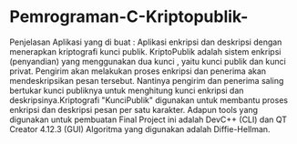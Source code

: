 # Pemrograman-C-Kriptopublik-


Penjelasan Aplikasi yang di buat : 
Aplikasi enkripsi dan deskripsi dengan menerapkan kriptografi kunci publik. KriptoPublik adalah sistem enkripsi (penyandian) yang menggunakan dua kunci , yaitu kunci publik dan kunci privat. Pengirim akan melakukan proses enkripsi dan penerima akan mendeskripsikan pesan tersebut. Nantinya pengirim dan penerima saling bertukar kunci publiknya untuk menghitung kunci enkripsi dan deskripsinya.Kriptografi "KunciPublik" digunakan untuk membantu proses enkripsi dan deskripsi pesan per satu karakter.
Adapun tools yang digunakan untuk pembuatan Final Project ini adalah DevC++ (CLI) dan QT Creator 4.12.3 (GUI)
Algoritma yang digunakan adalah Diffie-Hellman.
